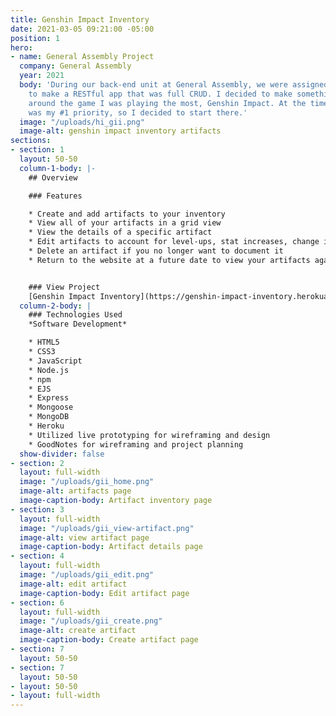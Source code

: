 ```yaml
---
title: Genshin Impact Inventory
date: 2021-03-05 09:21:00 -05:00
position: 1
hero:
- name: General Assembly Project
  company: General Assembly
  year: 2021
  body: 'During our back-end unit at General Assembly, we were assigned a project
    to make a RESTful app that was full CRUD. I decided to make something centered
    around the game I was playing the most, Genshin Impact. At the time, farming artifacts
    was my #1 priority, so I decided to start there.'
  image: "/uploads/hi_gii.png"
  image-alt: genshin impact inventory artifacts
sections:
- section: 1
  layout: 50-50
  column-1-body: |-
    ## Overview

    ### Features

    * Create and add artifacts to your inventory
    * View all of your artifacts in a grid view
    * View the details of a specific artifact
    * Edit artifacts to account for level-ups, stat increases, change in equipped character, etc.
    * Delete an artifact if you no longer want to document it
    * Return to the website at a future date to view your artifacts again.


    ### View Project
    [Genshin Impact Inventory](https://genshin-impact-inventory.herokuapp.com/) - [GitHub](https://github.com/kirstengreen/genshin-impact-inventory)
  column-2-body: |
    ### Technologies Used
    *Software Development*

    * HTML5
    * CSS3
    * JavaScript
    * Node.js
    * npm
    * EJS
    * Express
    * Mongoose
    * MongoDB
    * Heroku
    * Utilized live prototyping for wireframing and design
    * GoodNotes for wireframing and project planning
  show-divider: false
- section: 2
  layout: full-width
  image: "/uploads/gii_home.png"
  image-alt: artifacts page
  image-caption-body: Artifact inventory page
- section: 3
  layout: full-width
  image: "/uploads/gii_view-artifact.png"
  image-alt: view artifact page
  image-caption-body: Artifact details page
- section: 4
  layout: full-width
  image: "/uploads/gii_edit.png"
  image-alt: edit artifact
  image-caption-body: Edit artifact page
- section: 6
  layout: full-width
  image: "/uploads/gii_create.png"
  image-alt: create artifact
  image-caption-body: Create artifact page
- section: 7
  layout: 50-50
- section: 7
  layout: 50-50
- layout: 50-50
- layout: full-width
---
```


